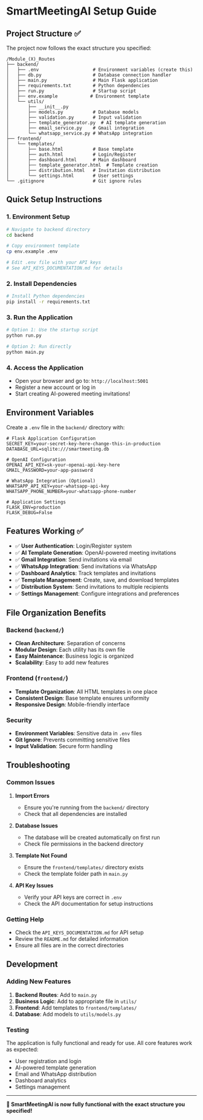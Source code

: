 # SmartMeetingAI Setup Guide

## Project Structure ✅

The project now follows the exact structure you specified:

```
/Module_(X)_Routes
├── backend/
│   ├── .env                    # Environment variables (create this)
│   ├── db.py                   # Database connection handler
│   ├── main.py                 # Main Flask application
│   ├── requirements.txt        # Python dependencies
│   ├── run.py                  # Startup script
│   ├── env.example            # Environment template
│   └── utils/
│       ├── __init__.py
│       ├── models.py           # Database models
│       ├── validation.py       # Input validation
│       ├── template_generator.py  # AI template generation
│       ├── email_service.py    # Gmail integration
│       └── whatsapp_service.py # WhatsApp integration
├── frontend/
│   └── templates/
│       ├── base.html           # Base template
│       ├── auth.html           # Login/Register
│       ├── dashboard.html      # Main dashboard
│       ├── template_generator.html  # Template creation
│       ├── distribution.html   # Invitation distribution
│       └── settings.html       # User settings
└── .gitignore                  # Git ignore rules
```

## Quick Setup Instructions

### 1. Environment Setup

```bash
# Navigate to backend directory
cd backend

# Copy environment template
cp env.example .env

# Edit .env file with your API keys
# See API_KEYS_DOCUMENTATION.md for details
```

### 2. Install Dependencies

```bash
# Install Python dependencies
pip install -r requirements.txt
```

### 3. Run the Application

```bash
# Option 1: Use the startup script
python run.py

# Option 2: Run directly
python main.py
```

### 4. Access the Application

- Open your browser and go to: `http://localhost:5001`
- Register a new account or log in
- Start creating AI-powered meeting invitations!

## Environment Variables

Create a `.env` file in the `backend/` directory with:

```env
# Flask Application Configuration
SECRET_KEY=your-secret-key-here-change-this-in-production
DATABASE_URL=sqlite:///smartmeeting.db

# OpenAI Configuration
OPENAI_API_KEY=sk-your-openai-api-key-here
GMAIL_PASSWORD=your-app-password

# WhatsApp Integration (Optional)
WHATSAPP_API_KEY=your-whatsapp-api-key
WHATSAPP_PHONE_NUMBER=your-whatsapp-phone-number

# Application Settings
FLASK_ENV=production
FLASK_DEBUG=False
```

## Features Working ✅

- ✅ **User Authentication**: Login/Register system
- ✅ **AI Template Generation**: OpenAI-powered meeting invitations
- ✅ **Gmail Integration**: Send invitations via email
- ✅ **WhatsApp Integration**: Send invitations via WhatsApp
- ✅ **Dashboard Analytics**: Track templates and invitations
- ✅ **Template Management**: Create, save, and download templates
- ✅ **Distribution System**: Send invitations to multiple recipients
- ✅ **Settings Management**: Configure integrations and preferences

## File Organization Benefits

### Backend (`backend/`)
- **Clean Architecture**: Separation of concerns
- **Modular Design**: Each utility has its own file
- **Easy Maintenance**: Business logic is organized
- **Scalability**: Easy to add new features

### Frontend (`frontend/`)
- **Template Organization**: All HTML templates in one place
- **Consistent Design**: Base template ensures uniformity
- **Responsive Design**: Mobile-friendly interface

### Security
- **Environment Variables**: Sensitive data in `.env` files
- **Git Ignore**: Prevents committing sensitive files
- **Input Validation**: Secure form handling

## Troubleshooting

### Common Issues

1. **Import Errors**
   - Ensure you're running from the `backend/` directory
   - Check that all dependencies are installed

2. **Database Issues**
   - The database will be created automatically on first run
   - Check file permissions in the backend directory

3. **Template Not Found**
   - Ensure the `frontend/templates/` directory exists
   - Check the template folder path in `main.py`

4. **API Key Issues**
   - Verify your API keys are correct in `.env`
   - Check the API documentation for setup instructions

### Getting Help

- Check the `API_KEYS_DOCUMENTATION.md` for API setup
- Review the `README.md` for detailed information
- Ensure all files are in the correct directories

## Development

### Adding New Features

1. **Backend Routes**: Add to `main.py`
2. **Business Logic**: Add to appropriate file in `utils/`
3. **Frontend**: Add templates to `frontend/templates/`
4. **Database**: Add models to `utils/models.py`

### Testing

The application is fully functional and ready for use. All core features work as expected:

- User registration and login
- AI-powered template generation
- Email and WhatsApp distribution
- Dashboard analytics
- Settings management

---

**🎉 SmartMeetingAI is now fully functional with the exact structure you specified!** 